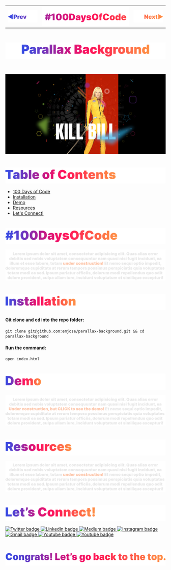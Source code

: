 <p id="header"><p>
<table><tr>
<td> <a href="https://github.com/emjose/form-validation/#header"><img src="assets/header-left.png" alt="previous" style="width: 200px;"/></a> </td>
<td> <a href=#header><img src="assets/header-center.png" alt="100 days of code" style="width: 580px;"/></a> </td>
<td> <a href="https://github.com/emjose/video-scroll-one/#header"><img src="assets/header-right.png" alt="next" style="width: 200px;"/></a> </td>
</tr></table>

<br>

<p id="project-title"><p>

<a href=#table-of-contents>![Parallax Background](assets/inter-015-parallax-background.png)</a> 

<br>

<a href="https://emjose.github.io/parallax-background/">![Parallax Background](assets/preview-015-parallax-background.png)</a> 

#

<p id="table-of-contents"><p>

<a href=#table-of-contents>![Table of Contents](assets/inter-toc.png)</a>  

- [100 Days of Code](#100days)
- [Installation](#installation) 
- [Demo](#demo)
- [Resources](#resources)
- [Let's Connect!](#lets-connect) 

#

<p id="100days"><p>

<a href=#table-of-contents>![#100DaysOfCode](assets/inter-100hash.png)</a>  

<a href=#100days>![under construction](assets/lorem-text.png)</a>

#

<p id="installation"><p>

<a href=#table-of-contents>![Installation](assets/inter-installation.png)</a>

#### Git clone and cd into the repo folder:
``` 
git clone git@github.com:emjose/parallax-background.git && cd parallax-background 
```
#### Run the command:
```
open index.html
```

#

<p id="demo"><p>

<a href=#table-of-contents>![Demos](assets/inter-demo.png)</a>  

<a href="https://emjose.github.io/parallax-background/">![under construction](assets/lorem-demo.png)</a>

#

<p id="resources"><p>

<a href=#table-of-contents>![Demos](assets/inter-resources.png)</a>  

<a href=#resources>![under construction](assets/lorem-text.png)</a>

#

<p id="lets-connect"><p>

<a href=#table-of-contents>![Let's Connect](assets/inter-lets-connect.png)</a>

<p><a href="https://twitter.com/Emmanuel_Labor"><img src="https://img.shields.io/badge/twitter-%231DA1F2.svg?&style=for-the-badge&logo=twitter&logoColor=white" height=30 width=90 alt="Twitter badge"> <a href="https://www.linkedin.com/in/emmanuelpjose/"><img src="https://img.shields.io/badge/linkedin-%230064e7.svg?&style=for-the-badge&logo=linkedin&logoColor=white" height=30 width=90 alt="Linkedin badge"> <a href="https://emmanueljose.medium.com/"><img src="https://img.shields.io/badge/medium-%238700f5.svg?&style=for-the-badge&logo=medium&logoColor=white" height=30 width=90 alt="Medium badge"> <a href="https://www.instagram.com/emmanuel_jose/"><img src="https://img.shields.io/badge/instagram-%23ff0077.svg?&style=for-the-badge&logo=instagram&logoColor=white" height=30 width=90 alt="Instagram badge"> <a href="mailto:emjose@gmail.com"><img src="https://img.shields.io/badge/gmail-%23fd1745.svg?&style=for-the-badge&logo=gmail&logoColor=white" height=30 width=90 alt="Gmail badge"> <a href="https://www.youtube.com/channel/UCQdqFg-_J83jn9xJRd1W3tQ/videos"><img src="https://img.shields.io/badge/youtube-%23FF0000.svg?&style=for-the-badge&logo=youtube&logoColor=white" height=30 width=90 alt="Youtube badge"> <a href="https://github.com/emjose"><img src="https://img.shields.io/badge/github-%23ff8e44.svg?&style=for-the-badge&logo=github&logoColor=white" height=30 width=90 alt="Youtube badge"></p>

#

<a href=#header>![Back to Top](assets/inter-congrats.png)</a>